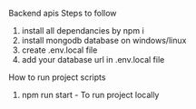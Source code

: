 Backend apis
Steps to follow

1. install all dependancies by npm i
2. install mongodb database on windows/linux
3. create .env.local file
4. add your database url in .env.local file

How to run project
scripts

1. npm run start - To run project locally
